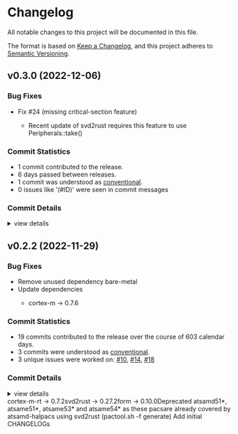 # Changelog

All notable changes to this project will be documented in this file.

The format is based on [Keep a Changelog](https://keepachangelog.com/en/1.0.0/),
and this project adheres to [Semantic Versioning](https://semver.org/spec/v2.0.0.html).

## v0.3.0 (2022-12-06)

### Bug Fixes

 - <csr-id-2b9a3080f81274d29310899f9f2e700c6d6a1f49/> Fix #24 (missing critical-section feature)
   - Recent update of svd2rust requires this feature to use
     Peripherals::take()

### Commit Statistics

<csr-read-only-do-not-edit/>

 - 1 commit contributed to the release.
 - 6 days passed between releases.
 - 1 commit was understood as [conventional](https://www.conventionalcommits.org).
 - 0 issues like '(#ID)' were seen in commit messages

### Commit Details

<csr-read-only-do-not-edit/>

<details><summary>view details</summary>

 * **Uncategorized**
    - Fix #24 (missing critical-section feature) ([`2b9a308`](https://github.com/atsam-rs/atsam-pac/commit/2b9a3080f81274d29310899f9f2e700c6d6a1f49))
</details>

## v0.2.2 (2022-11-29)

### Bug Fixes

<csr-id-5a8f9b8190f7be9dc59af66d0ba0fb48b8ee8c84/>

 - <csr-id-54fe3c1f9705e2a9f96176dd8c467fbaed648702/> Remove unused dependency bare-metal
 - <csr-id-63c755d5cb29e4a0d6eec4a1f24498cd2b2801d8/> Update dependencies
   - cortex-m -> 0.7.6

### Commit Statistics

<csr-read-only-do-not-edit/>

 - 19 commits contributed to the release over the course of 603 calendar days.
 - 3 commits were understood as [conventional](https://www.conventionalcommits.org).
 - 3 unique issues were worked on: [#10](https://github.com/atsam-rs/atsam-pac/issues/10), [#14](https://github.com/atsam-rs/atsam-pac/issues/14), [#18](https://github.com/atsam-rs/atsam-pac/issues/18)

### Commit Details

<csr-read-only-do-not-edit/>

<details><summary>view details</summary>

 * **[#10](https://github.com/atsam-rs/atsam-pac/issues/10)**
    - Added support for ATSAME54 and ATSAM4S16 ([`e120060`](https://github.com/atsam-rs/atsam-pac/commit/e120060695b87b48d1c27061c28470a006b2abee))
 * **[#14](https://github.com/atsam-rs/atsam-pac/issues/14)**
    - Adding missing NVIC interrupts for atsam4e and atsam4s ([`2d799ca`](https://github.com/atsam-rs/atsam-pac/commit/2d799ca714c9c8ccfa50b961c6b5fd3276a8ec22))
 * **[#18](https://github.com/atsam-rs/atsam-pac/issues/18)**
    - Bumped PAC versions to reflect interrupt changes in SVDs in recent PRs. ([`bc207c5`](https://github.com/atsam-rs/atsam-pac/commit/bc207c585bb70dffa31842ea9c94c887b2afb980))
 * **Uncategorized**
    - Release atsam4e16c-pac v0.2.2, atsam4e16e-pac v0.2.2, atsam4e8c-pac v0.2.2, atsam4e8e-pac v0.2.2, atsam4lc2a-pac v0.2.2, atsam4lc2b-pac v0.2.2, atsam4lc2c-pac v0.2.2, atsam4lc4a-pac v0.2.2, atsam4lc4b-pac v0.2.2, atsam4lc4c-pac v0.2.2, atsam4lc8a-pac v0.2.2, atsam4lc8b-pac v0.2.2, atsam4lc8c-pac v0.2.2, atsam4ls2a-pac v0.2.2, atsam4ls2b-pac v0.2.2, atsam4ls2c-pac v0.2.2, atsam4ls4a-pac v0.2.2, atsam4ls4b-pac v0.2.2, atsam4ls4c-pac v0.2.2, atsam4ls8a-pac v0.2.2, atsam4ls8b-pac v0.2.2, atsam4ls8c-pac v0.2.2, atsam4n16b-pac v0.2.2, atsam4n16c-pac v0.2.2, atsam4n8a-pac v0.2.2, atsam4n8b-pac v0.2.2, atsam4n8c-pac v0.2.2, atsam4s16b-pac v0.2.2, atsam4s16c-pac v0.2.2, atsam4s2a-pac v0.2.2, atsam4s2b-pac v0.2.2, atsam4s2c-pac v0.2.2, atsam4s4a-pac v0.2.2, atsam4s4b-pac v0.2.2, atsam4s4c-pac v0.2.2, atsam4s8b-pac v0.2.2, atsam4s8c-pac v0.2.2, atsam4sa16b-pac v0.2.2, atsam4sa16c-pac v0.2.2, atsam4sd16b-pac v0.2.2, atsam4sd16c-pac v0.2.2, atsam4sd32b-pac v0.2.2, atsam4sd32c-pac v0.2.2, atsam4sp32a-pac v0.2.2, atsame70j19-pac v0.2.2, atsame70j19b-pac v0.2.2, atsame70j20-pac v0.2.2, atsame70j20b-pac v0.2.2, atsame70j21-pac v0.2.2, atsame70j21b-pac v0.2.2, atsame70n19-pac v0.2.2, atsame70n19b-pac v0.2.2, atsame70n20-pac v0.2.2, atsame70n20b-pac v0.2.2, atsame70n21-pac v0.2.2, atsame70n21b-pac v0.2.2, atsame70q19-pac v0.2.2, atsame70q19b-pac v0.2.2, atsame70q20-pac v0.2.2, atsame70q20b-pac v0.2.2, atsame70q21-pac v0.2.2, atsame70q21b-pac v0.2.2 ([`c3f31b0`](https://github.com/atsam-rs/atsam-pac/commit/c3f31b039d2bc2b40c4d9c0c302c1775cc0bb84b))
    - Add initial CHANGELOGs ([`5a8f9b8`](https://github.com/atsam-rs/atsam-pac/commit/5a8f9b8190f7be9dc59af66d0ba0fb48b8ee8c84))
    - Release atsam4e16c-pac v0.2.2, atsam4e16e-pac v0.2.2, atsam4e8c-pac v0.2.2, atsam4e8e-pac v0.2.2, atsam4lc2a-pac v0.2.2, atsam4lc2b-pac v0.2.2, atsam4lc2c-pac v0.2.2, atsam4lc4a-pac v0.2.2, atsam4lc4b-pac v0.2.2, atsam4lc4c-pac v0.2.2, atsam4lc8a-pac v0.2.2, atsam4lc8b-pac v0.2.2, atsam4lc8c-pac v0.2.2, atsam4ls2a-pac v0.2.2, atsam4ls2b-pac v0.2.2, atsam4ls2c-pac v0.2.2, atsam4ls4a-pac v0.2.2, atsam4ls4b-pac v0.2.2, atsam4ls4c-pac v0.2.2, atsam4ls8a-pac v0.2.2, atsam4ls8b-pac v0.2.2, atsam4ls8c-pac v0.2.2, atsam4n16b-pac v0.2.2, atsam4n16c-pac v0.2.2, atsam4n8a-pac v0.2.2, atsam4n8b-pac v0.2.2, atsam4n8c-pac v0.2.2, atsam4s16b-pac v0.2.2, atsam4s16c-pac v0.2.2, atsam4s2a-pac v0.2.2, atsam4s2b-pac v0.2.2, atsam4s2c-pac v0.2.2, atsam4s4a-pac v0.2.2, atsam4s4b-pac v0.2.2, atsam4s4c-pac v0.2.2, atsam4s8b-pac v0.2.2, atsam4s8c-pac v0.2.2, atsam4sa16b-pac v0.2.2, atsam4sa16c-pac v0.2.2, atsam4sd16b-pac v0.2.2, atsam4sd16c-pac v0.2.2, atsam4sd32b-pac v0.2.2, atsam4sd32c-pac v0.2.2, atsam4sp32a-pac v0.2.2, atsame70j19-pac v0.2.2, atsame70j19b-pac v0.2.2, atsame70j20-pac v0.2.2, atsame70j20b-pac v0.2.2, atsame70j21-pac v0.2.2, atsame70j21b-pac v0.2.2, atsame70n19-pac v0.2.2, atsame70n19b-pac v0.2.2, atsame70n20-pac v0.2.2, atsame70n20b-pac v0.2.2, atsame70n21-pac v0.2.2, atsame70n21b-pac v0.2.2, atsame70q19-pac v0.2.2, atsame70q19b-pac v0.2.2, atsame70q20-pac v0.2.2, atsame70q20b-pac v0.2.2, atsame70q21-pac v0.2.2, atsame70q21b-pac v0.2.2 ([`a628b97`](https://github.com/atsam-rs/atsam-pac/commit/a628b974a612113c93a46bbc2724d403358abb1f))
    - Remove unused dependency bare-metal ([`54fe3c1`](https://github.com/atsam-rs/atsam-pac/commit/54fe3c1f9705e2a9f96176dd8c467fbaed648702))
    - Update dependencies ([`63c755d`](https://github.com/atsam-rs/atsam-pac/commit/63c755d5cb29e4a0d6eec4a1f24498cd2b2801d8))
    - Update pac dependencies ([`8ca7aca`](https://github.com/atsam-rs/atsam-pac/commit/8ca7acab12a2e8af4c6f49d25d79d3c379d4fd35))
    - Update pacs to svd2rust 0.19.0 ([`07a2d93`](https://github.com/atsam-rs/atsam-pac/commit/07a2d930b057726763d359204c406a994661aacc))
    - Merge pull request #3 from atsam4-rs/john/svd_updates_from_keil ([`20495a6`](https://github.com/atsam-rs/atsam-pac/commit/20495a6a821625762ff2a82bbf9e941f1e1d2c58))
    - Updated SVD's from Keil (which are newer) instead of Atmel. ([`4ad3e20`](https://github.com/atsam-rs/atsam-pac/commit/4ad3e20c44ba3d904c4b525069df198a0581448c))
    - Merge pull request #1 from haata/github_actions ([`081950d`](https://github.com/atsam-rs/atsam-pac/commit/081950d5e8d6dee85d018c6f841e55d3800e042a))
    - Merge branch 'master' into github_actions ([`9db368c`](https://github.com/atsam-rs/atsam-pac/commit/9db368cc54be0b935ad0521d6d9cfd414113f9a3))
    - Adding GitHub Actions ([`1ecf432`](https://github.com/atsam-rs/atsam-pac/commit/1ecf43256f4e6e5af7e32cabd609543a8d133297))
    - Added patch to SAM4E svds to add PASSWD enumeration to relevant KEY fields of the SUPC and PMC peripherals. ([`60d65f0`](https://github.com/atsam-rs/atsam-pac/commit/60d65f0e0f5c5d11f6b22381a15cee1782f34157))
    - Updated sam4e based crate versions to 1.5. ([`849dd8f`](https://github.com/atsam-rs/atsam-pac/commit/849dd8fcf3be0074d98b8fc65e4fb03fdfd4b6b1))
    - Updated SAM4x PACs from latest SVDs. ([`87f4b39`](https://github.com/atsam-rs/atsam-pac/commit/87f4b39163ad7711854e174851ea4814846984c9))
    - Added missing SAM4E PACs and updated SAM4E SVDs to 1.1.57 (2016-09-15) ([`ce43721`](https://github.com/atsam-rs/atsam-pac/commit/ce437212d8d18a57e02f9fa6ce1b071b12477c92))
</details>

<csr-unknown>
cortex-m-rt -> 0.7.2svd2rust -> 0.27.2form -> 0.10.0Deprecated atsamd51*, atsame51*, atsame53* and atsame54* as these pacsare already covered by atsamd-halpacs using svd2rust (pactool.sh -f generate) Add initial CHANGELOGs<csr-unknown/>

